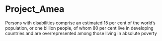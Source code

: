 # Project_Amea

Persons with disabilities comprise an estimated 15 per cent of the
world’s population, or one billion people, of whom 80 per cent live in
developing countries and are overrepresented among those
living in absolute poverty
